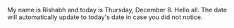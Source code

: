 My name is Rishabh and today is Thursday, December 8. Hello all. The date will automatically update to today's date in case you did not notice.
